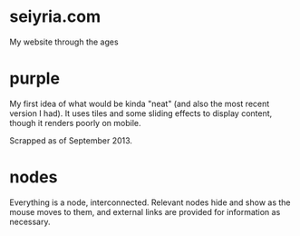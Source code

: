 seiyria.com
===========

My website through the ages

purple
======
My first idea of what would be kinda "neat" (and also the most recent version I had). It uses tiles and some sliding effects to display content, though it renders poorly on mobile. 

Scrapped as of September 2013.


nodes
=====
Everything is a node, interconnected. Relevant nodes hide and show as the mouse moves to them, and external links are provided for information as necessary.

